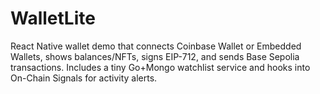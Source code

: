 # WalletLite
React Native wallet demo that connects Coinbase Wallet or Embedded Wallets, shows balances/NFTs, signs EIP-712, and sends Base Sepolia transactions. Includes a tiny Go+Mongo watchlist service and hooks into On-Chain Signals for activity alerts.
